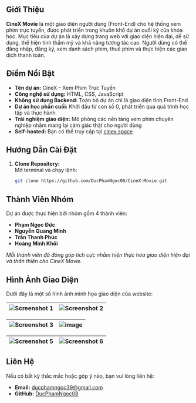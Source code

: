 ## Giới Thiệu

**CineX Movie** là một giao diện người dùng (Front-End) cho hệ thống xem phim trực tuyến, được phát triển trong khuôn khổ dự án cuối kỳ của khóa học. Mục tiêu của dự án là xây dựng trang web với giao diện hiện đại, dễ sử dụng, thể hiện tính thẩm mỹ và khả năng tương tác cao. Người dùng có thể đăng nhập, đăng ký, xem danh sách phim, thuê phim và thực hiện các giao dịch thanh toán.

## Điểm Nổi Bật
- **Tên dự án:** CineX – Xem Phim Trực Tuyến
- **Công nghệ sử dụng:** HTML, CSS, JavaScript
- **Không sử dụng Backend:** Toàn bộ dự án chỉ là giao diện tĩnh Front-End
- **Dự án học phần cuối:** Khởi đầu từ con số 0, phát triển qua quá trình học tập và thực hành
- **Trải nghiệm giao diện:** Mô phỏng các nền tảng xem phim chuyên nghiệp nhằm mang lại cảm giác thật cho người dùng
- **Self-hosted:** Bạn có thể truy cập tại [cinex.space](https://cinex.space/)


## Hướng Dẫn Cài Đặt

1. **Clone Repository:**  
   Mở terminal và chạy lệnh:  
   ```bash
   git clone https://github.com/DucPhamNgoc08/CineX-Movie.git


## Thành Viên Nhóm

Dự án được thực hiện bởi nhóm gồm 4 thành viên:
- **Phạm Ngọc Đức**
- **Nguyễn Quang Minh**
- **Trần Thanh Phúc**
- **Hoàng Minh Khôi**

*Mỗi thành viên đã đóng góp tích cực nhằm hiện thực hóa giao diện hiện đại và thân thiện cho CineX Movie.*
## Hình Ảnh Giao Diện

Dưới đây là một số hình ảnh minh họa giao diện của website:

| ![Screenshot 1](https://github.com/user-attachments/assets/b9a620cf-c02a-42f9-9667-d571463e7533) | ![Screenshot 2](https://github.com/user-attachments/assets/c6c37c14-e000-4b07-8ad4-720da0ab2d68) |
|--------------------------------------------------------------------------------------------------|--------------------------------------------------------------------------------------------------|

| ![Screenshot 3](https://github.com/user-attachments/assets/e756a6c2-72f4-43f7-8b9f-d327c53d28ba) | ![image](https://github.com/user-attachments/assets/0844c388-5648-4d5e-928c-b8e134ee0521)        |
|--------------------------------------------------------------------------------------------------|--------------------------------------------------------------------------------------------------|

| ![Screenshot 5](https://github.com/user-attachments/assets/69d992b0-4883-41dd-be22-d1789f05163a) | ![Screenshot 6](https://github.com/user-attachments/assets/9f588d60-fb6a-4e55-8231-26d8a3e9a4fa) |
|--------------------------------------------------------------------------------------------------|--------------------------------------------------------------------------------------------------|


## Liên Hệ

Nếu có bất kỳ thắc mắc hoặc góp ý nào, bạn vui lòng liên hệ:
- **Email:** [ducphamngoc39@gmail.com](mailto:your-email@example.com)
- **GitHub:** [DucPhamNgoc08](https://github.com/DucPhamNgoc08)

